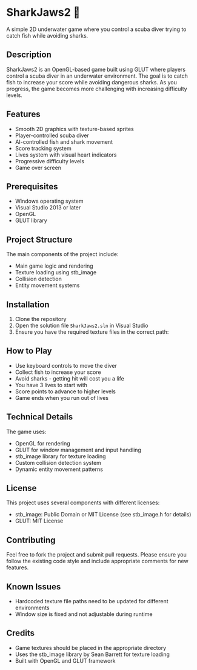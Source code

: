 # SharkJaws2 🦈

A simple 2D underwater game where you control a scuba diver trying to catch fish while avoiding sharks.

## Description

SharkJaws2 is an OpenGL-based game built using GLUT where players control a scuba diver in an underwater environment. The goal is to catch fish to increase your score while avoiding dangerous sharks. As you progress, the game becomes more challenging with increasing difficulty levels.

## Features

- Smooth 2D graphics with texture-based sprites
- Player-controlled scuba diver
- AI-controlled fish and shark movement
- Score tracking system
- Lives system with visual heart indicators
- Progressive difficulty levels
- Game over screen

## Prerequisites

- Windows operating system
- Visual Studio 2013 or later
- OpenGL
- GLUT library

## Project Structure

The main components of the project include:

- Main game logic and rendering
- Texture loading using stb_image
- Collision detection
- Entity movement systems

## Installation

1. Clone the repository
2. Open the solution file `SharkJaws2.sln` in Visual Studio
3. Ensure you have the required texture files in the correct path:

## How to Play

- Use keyboard controls to move the diver
- Collect fish to increase your score
- Avoid sharks - getting hit will cost you a life
- You have 3 lives to start with
- Score points to advance to higher levels
- Game ends when you run out of lives

## Technical Details

The game uses:

- OpenGL for rendering
- GLUT for window management and input handling
- stb_image library for texture loading
- Custom collision detection system
- Dynamic entity movement patterns

## License

This project uses several components with different licenses:

- stb_image: Public Domain or MIT License (see stb_image.h for details)
- GLUT: MIT License

## Contributing

Feel free to fork the project and submit pull requests. Please ensure you follow the existing code style and include appropriate comments for new features.

## Known Issues

- Hardcoded texture file paths need to be updated for different environments
- Window size is fixed and not adjustable during runtime

## Credits

- Game textures should be placed in the appropriate directory
- Uses the stb_image library by Sean Barrett for texture loading
- Built with OpenGL and GLUT framework

